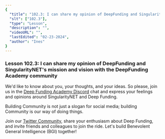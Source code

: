 ```yaml
---
{
  "title": "102.3: I can share my opinion of DeepFunding and SingularityNET’s mission and vision with the DeepFunding Academy community",
  "slt": ["102.3"],
  "type": "Lesson",
  "description": "",
  "videoURL": "",
  "lastEdited": "02-23-2024",
  "author": "Ines"
}
---
```


### **Lesson 102.3: I can share my opinion of DeepFunding and SingularityNET's mission and vision with the DeepFunding Academy community**

We'd like to know about you, your thoughts, and your ideas. So please, join us in the [Deep Funding Academy Discord](https:/discord.gg/6P6fKqWg/) chat and express your feelings and opinions around SingularityNET and Deep Funding.

Building Community is not just a slogan for social media; building Community is our way of doing things.

Join our [Twitter Community](https://twitter.com/The_DF_Academy), share your enthusiasm about Deep Funding, and invite friends and colleagues to join the ride. Let's build Benevolent General Intelligence (BGI) together!
